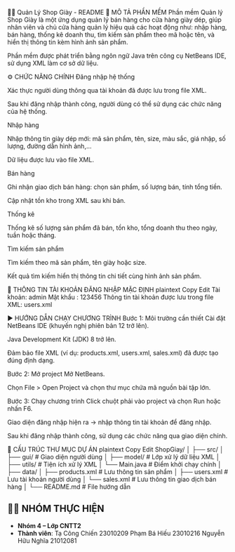 🥿👟 Quản Lý Shop Giày - README
🧾 MÔ TẢ PHẦN MỀM
Phần mềm Quản lý Shop Giày là một ứng dụng quản lý bán hàng cho cửa hàng giày dép, giúp nhân viên và chủ cửa hàng quản lý hiệu quả các hoạt động như: nhập hàng, bán hàng, thống kê doanh thu, tìm kiếm sản phẩm theo mã hoặc tên, và hiển thị thông tin kèm hình ảnh sản phẩm.

Phần mềm được phát triển bằng ngôn ngữ Java trên công cụ NetBeans IDE, sử dụng XML làm cơ sở dữ liệu.

⚙️ CHỨC NĂNG CHÍNH
Đăng nhập hệ thống

Xác thực người dùng thông qua tài khoản đã được lưu trong file XML.

Sau khi đăng nhập thành công, người dùng có thể sử dụng các chức năng của hệ thống.

Nhập hàng

Nhập thông tin giày dép mới: mã sản phẩm, tên, size, màu sắc, giá nhập, số lượng, đường dẫn hình ảnh,...

Dữ liệu được lưu vào file XML.

Bán hàng

Ghi nhận giao dịch bán hàng: chọn sản phẩm, số lượng bán, tính tổng tiền.

Cập nhật tồn kho trong XML sau khi bán.

Thống kê

Thống kê số lượng sản phẩm đã bán, tồn kho, tổng doanh thu theo ngày, tuần hoặc tháng.

Tìm kiếm sản phẩm

Tìm kiếm theo mã sản phẩm, tên giày hoặc size.

Kết quả tìm kiếm hiển thị thông tin chi tiết cùng hình ảnh sản phẩm.

🔐 THÔNG TIN TÀI KHOẢN ĐĂNG NHẬP MẶC ĐỊNH
plaintext
Copy
Edit
Tài khoản: admin
Mật khẩu : 123456
Thông tin tài khoản được lưu trong file XML: users.xml

▶️ HƯỚNG DẪN CHẠY CHƯƠNG TRÌNH
Bước 1: Môi trường cần thiết
Cài đặt NetBeans IDE (khuyến nghị phiên bản 12 trở lên).

Java Development Kit (JDK) 8 trở lên.

Đảm bảo file XML (ví dụ: products.xml, users.xml, sales.xml) đã được tạo đúng định dạng.

Bước 2: Mở project
Mở NetBeans.

Chọn File > Open Project và chọn thư mục chứa mã nguồn bài tập lớn.

Bước 3: Chạy chương trình
Click chuột phải vào project và chọn Run hoặc nhấn F6.

Giao diện đăng nhập hiện ra → nhập thông tin tài khoản để đăng nhập.

Sau khi đăng nhập thành công, sử dụng các chức năng qua giao diện chính.

📂 CẤU TRÚC THƯ MỤC DỰ ÁN
plaintext
Copy
Edit
ShopGiay/
│
├── src/
│   ├── gui/                # Giao diện người dùng
│   ├── model/              # Lớp xử lý dữ liệu XML
│   ├── utils/              # Tiện ích xử lý XML
│   └── Main.java           # Điểm khởi chạy chính
│
├── data/
│   ├── products.xml        # Lưu thông tin sản phẩm
│   ├── users.xml           # Lưu tài khoản người dùng
│   └── sales.xml           # Lưu thông tin giao dịch bán hàng
│
└── README.md               # File hướng dẫn


## 👨‍💻 NHÓM THỰC HIỆN

- **Nhóm 4 – Lớp CNTT2**
- **Thành viên**:
Tạ Công Chiến	23010209
Phạm Bá Hiếu 	23010216
Nguyễn Hữu Nghĩa 	21012081
